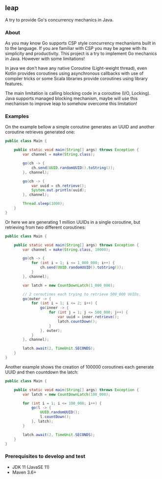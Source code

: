 ## leap
A try to provide Go's concurrency mechanics in Java.

### About
As you may know Go supports CSP style concurrency mechanisms built in to the language. If you are familiar
with CSP you may be agree with its simplicity and productivity. This project is a try to implement
Go mechanics in Java. However with some limitations!

In java we don't have any native Coroutine (Light-weight thread), even Kotlin provides coroutines using
asynchronous callbacks with use of compiler tricks or some Scala libraries provide coroutines using
library features.

The main limitation is calling blocking code in a coroutine (I/O, Locking). Java supports managed blocking
mechanism, maybe will use this mechanism to improve leap to somehow overcome this limitation!

### Examples
On the example bellow a simple coroutine generates an UUID and another coroutine retrieves generated one:
```java
public class Main {

    public static void main(String[] args) throws Exception {
        var channel = make(String.class);

        go(ch -> {
            ch.send(UUID.randomUUID().toString());
        }, channel);

        go(ch -> {
            var uuid = ch.retrieve();
            System.out.println(uuid);
        }, channel);

        Thread.sleep(1000);
    }
}
```

Or here we are generating 1 million UUIDs in a single coroutine, but retrieving from two different coroutines:
```java
public class Main {

    public static void main(String[] args) throws Exception {
        var channel = make(String.class, 10000);

        go(ch -> {
            for (int i = 1; i <= 1_000_000; i++) {
                ch.send(UUID.randomUUID().toString());
            }
        }, channel);

        var latch = new CountDownLatch(1_000_000);

        // 2 coroutines each trying to retrieve 500_000 UUIDs.
        go(outer -> {
            for (int i = 1; i <= 2; i++) {
                go(inner -> {
                    for (int j = 1; j <= 500_000; j++) {
                        var uuid = inner.retrieve();
                        latch.countDown();
                    }
                }, outer);
            }
        }, channel);

        latch.await(2, TimeUnit.SECONDS);
    }
}
```

Another example shows the creation of 100000 coroutines each generate UUID and then countdown the latch:
```java
public class Main {

    public static void main(String[] args) throws Exception {
        var latch = new CountDownLatch(100_000);

        for (int i = 1; i <= 100_000; i++) {
            go(l -> {
                UUID.randomUUID();
                l.countDown();
            }, latch);
        }

        latch.await(2, TimeUnit.SECONDS);
    }
}
```

### Prerequisites to develop and test
- JDK 11 (JavaSE 11)
- Maven 3.6+
